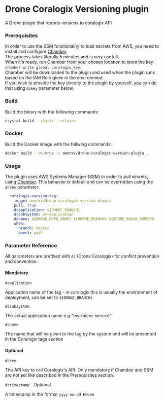 # Drone Coralogix Versioning plugin
A Drone plugin that reports versions to coralogix API

### Prerequisites
In order to use the SSM functionality to load secrets from AWS, you need to install and configure [Chamber](https://github.com/segmentio/chamber).  
The process takes literally 5 minutes and is very usefull.  
When it's ready, run Chamber from your chosen location to store the key: `chamber write global coralogix_key`.  
Chamber will be downloaded to the plugin and used when the plugin runs based on the IAM Role given in the environment.  
If you wish to provide the key directly to the plugin by yourself, you can do that using `dckey` parameter below.



### Build
Build the binary with the following commands:
```bash
crystal build --static --release
```


### Docker
Build the Docker image with the follwing commands:
```bash
docker build --rm=true -t omerxx/drone-coralogix-version-plugin .
```


### Usage
The plugin uses AWS Systems Manager (SSM) in order to pull secrets, using [Chamber](https://github.com/segmentio/chamber).
This behavior is default and can be overridden using the `dckey` parameter.

```yaml
  coralogix-version-tag:
    image: omerxx/drone-coralogix-version-plugin
    pull: true
    dcapplication: ${DRONE_BRANCH}
    dcsubsystem: my-application
    dcname: ${DRONE_REPO_NAME}-${DRONE_BRANCH}-${DRONE_BUILD_NUMBER}
    when:
      branch: master 
      event: push 

```


### Parameter Reference
All parameters are prefixed with `dc` (Drone Coralogix) for conflict prevention and convention.

#### Mandatory

`dcaplication`

Application name of the tag - in coralogix this is usually the environment of deployment, can be set to `${DRONE_BRANCH}`


`dcsubsystem`

The actual application name e.g "my-micro-service"


`dcname`

The name that will be given to the tag by the system and will be presented in the Coralogix tags section



#### Optional

`dckey`

The API key to call Coralogix's API. Only mandatory if Chamber and SSM are not set like described in the Prerequisites section.


`dctimestamp` - Optional

A timestamp in the format `yyyy-mm-dd:HH:mm`


